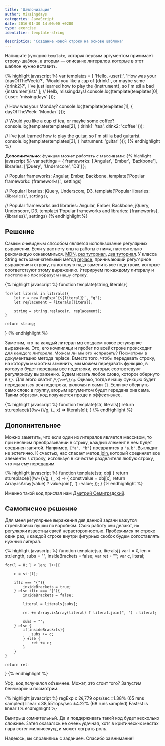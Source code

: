 ```yaml
---
title: 'Шаблонизация'
author: Missingdays
categories: JavaScript
date: 2016-01-30 14:00:00 +0200
type: exercise
identifier: template-string

description: 'Создание новой строки на основе шаблона'
---
```


Напишите функцию `template`, которая первым аргументом принимает строку-шаблон, а вторым — описание литералов, которые в этот шаблон нужно вставить. 

{% highlight javascript %}
var templates = [
  'Hello, {user}!',
  'How was your {dayOfTheWeek}?',
  'Would you like a cup of {drink1}, or maybe some {drink2}?',
  'I\'ve just learned how to play the {instrument}, so I\'m stil a bad {instrument}ist.'
];
// Hello, missingdays!
console.log(template(templates[0], { user: 'missingdays' })); 

// How was your Monday?
console.log(template(templates[1], { dayOfTheWeek: 'Monday' })); 

// Would you like a cup of tea, or maybe some coffee?
console.log(template(templates[2], { drink1: 'tea', drink2: 'coffee' })); 

// I've just learned how to play the guitar, so I'm still a bad guitarist.
console.log(template(templates[3], { instrument: 'guitar' })); 
{% endhighlight %}

**Дополнительно**: функция может работать с массивами:
{% highlight javascript %}
var settings = {
  frameworks: ['Angular', 'Ember', 'Backbone'],
  libraries: ['jQuery', 'Underscore', 'D3']
};

// Popular frameworks: Angular, Ember, Backbone.
template('Popular frameworks: {frameworks}.', settings);

// Popular libraries: jQuery, Underscore, D3.
template('Popular libraries: {libraries}.', settings);

// Popular frameworks and libraries: Angular, Ember, Backbone, jQuery, Underscore, D3.
template('Popular frameworks and libraries: {frameworks}, {libraries}.', settings)
{% endhighlight %}

## Решение
Самым очевидным способом является использование регулярных выражений. Если у вас нету опыта работы с ними, настоятельно рекомендую ознакомиться. [MDN](https://developer.mozilla.org/en/docs/Web/JavaScript/Guide/Regular_Expressions), [раз туториал](http://www.regular-expressions.info/tutorial.html), [два туториал](http://regexone.com/). У класса String есть замечательный метод [replace](https://developer.mozilla.org/en-US/docs/Web/JavaScript/Reference/Global_Objects/String/replace), принимающий регулярное выражение и строку, на которую надо заменить все подстроки, которые соответствуют этому выражению. Итерируем по каждому литералу и постепенно преобразуем нашу строку.

{% highlight javascript %}
function template(string, literals){

    for(let literal in literals){
        let r = new RegExp(`{${literal}}`, "g");
        let replacement = literals[literal];

        string = string.replace(r, replacement);
    }

    return string;

}
{% endhighlight %}

Заметим, что на каждый литерал мы создаем новое регулярное выражение. Это, его компиляци и пробег по всей строке происходит для каждого литерала. Можем ли мы это исправить? Посмотрим в документацию метода replace. Вместо того, чтобы передевать строку, на которую мы хотим заменить, мы можем передавать функцию, в которую будет переданы все подстроки, которые соответсвуют регулярному выражению. Будем искать любое слово, которое обернуто в `{}`. Для этого хватит `/\{\w+\}/g`. Однако, тогда в нашу функцию будет передаваться вся подстрока, включая и сами `{}`. Если же обернуть само слово в группу, вторым аргументом будет передана она сама. Таким образом, код получается проще и эффективнее.

{% highlight javascript %}
function template(str, literals){
    return str.replace(/\{(\w+)\}/g, (_, x) => literals[x]);
}
{% endhighlight %}

## Дополнительное

Можно заметить, что если один из литералов является массивом, то при неявном преобразовании в строку, каждый элемент в нем будет соединен запятой. Например, `["a", "b"]` превратится в `"a,b"`. Выглядит не эстетично. К счастью, нас спасает метод [join](https://developer.mozilla.org/en/docs/Web/JavaScript/Reference/Global_Objects/Array/join), который соединяет все элементы в строку, используя в качестве разделителя любую строку, что мы ему передадим. 

{% highlight javascript %}
function template(str, obj) {
  return str.replace(/\{(\w+)\}/g, (_, x) => {
    const value = obj[x];
    return Array.isArray(value) ? value.join(', ') : value;
  });
}
{% endhighlight %}

Именно такой код прислал нам [Дмитрий Семиградский](http://vk.com/semigradsky). 

## Самописное решение

Для меня регулярные выражения для данной задачи кажутся стрельбой из пушки по воробьям. Свою работу они делают, но регулярки известны своей нерасторопностью. Пробежимся по строке один раз, и каждой строке внутри фигурных скобок будем сопоставлять нужный литерал.

{% highlight javascript %}
function template(str, literals){
    var l = 0, len = str.length, subs = "", insideBrackets = false;
    var ret = "";
    var c, literal;

    for(l = 0; l < len; l++){

        c = str[l];

        if(c === "{"){
            insideBrackets = true;
        } else if(c === "}"){
            insideBrackets = false;

            literal = literals[subs];

            ret += Array.isArray(literal) ? literal.join(", ") : literal;

            subs = "";
        } else {
            if(insideBrackets){
                subs += c;
            } else {
                ret += c;
            }
        }
    }

    return ret;

}
{% endhighlight %}

Уфф, код получился объемнее. Может, это стоит того? Запустим бенчмарки и посмотрим.

{% highlight javascript %}
regExp x 26,779 ops/sec ±1.38% (65 runs sampled)
linear x 38,551 ops/sec ±4.22% (68 runs sampled)
Fastest is linear
{% endhighlight %}

Выигрыш сомнительный. Да и поддерживать такой код будет несколько сложнее. Затея оказалась не очень удачная, хотя в критических местах пара сотен миллисекунд и может сыграть роль.

Надеюсь, вы справились с заданием. Спасибо за внимание!